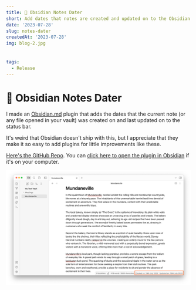 ```yaml
---
title: 📅 Obsidian Notes Dater
short: Add dates that notes are created and updated on to the Obsidian UI 
date: '2023-07-28'
slug: notes-dater
createdAt: '2023-07-28'
img: blog-2.jpg


tags:
  - Release
---
```


# 📅 Obsidian Notes Dater 

I made an [Obsidian.md](https://obsidian.md/) plugin that adds the dates that the current note (or any file opened in your vault) was created on and last updated on to the status bar. 

It's weird that Obsidian doesn't ship with this, but I appreciate that they make it so easy to add plugins for little improvements like these. 

[Here's the GitHub Repo](https://github.com/PaulTreanor/notes-dater). You can [click here to open the plugin in Obsidian](https://obsidian.md/plugins?id=notes-dater) if it's on your computer. 

<img  src="/images/notes-dater/notes-dater.png" alt="Notes Dater">


